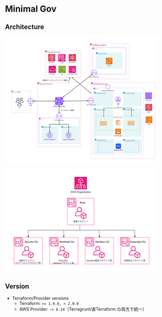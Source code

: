 # Minimal Gov

## Architecture

![Architecture Diagram](./image/アーキテクチャ図.png)

![Organization Diagram](./image/Organization.png)

## Version

- Terraform/Provider versions
  - Terraform: `>= 1.9.0, < 2.0.0`
  - AWS Provider: `~> 6.14`（Terragrunt/直Terraform の両方で統一）
